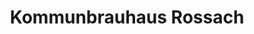 ---
title: "Kommunbrauhaus Rossach"
url: /grossheirath/kommunbrauhaus-rossach/
shop: Spirituosen
---